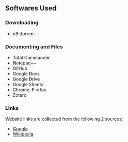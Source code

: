 ## Softwares Used
### Downloading
- qBittorrent
### Documenting and Files
- Total Commander
- Notepad++
- GitHub
- Google Docs
- Google Drive
- Google Sheets
- Chrome, Firefox
- Zotero

### Links
Website links are collected from the following 2 sources:
- [Google](https://www.google.com)
- [Wikipedia](https://www.wikipedia.com)